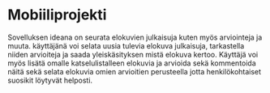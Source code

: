# Mobiiliprojekti
  Sovelluksen ideana on seurata elokuvien julkaisuja kuten myös arviointeja ja muuta. 
  käyttäjänä voi selata uusia tulevia elokuva julkaisuja, tarkastella niiden arvioiteja ja saada yleiskäsityksen mistä elokuva kertoo.
  Käyttäjä voi myös lisätä omalle katselulistalleen elokuvia ja arvioida sekä kommentoida näitä sekä selata elokuvia omien arvioitien perusteella jotta henkilökohtaiset suosikit löytyvät helposti.
  
